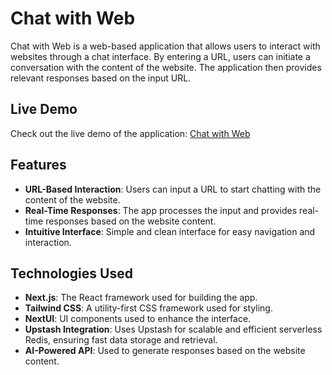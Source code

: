 # Chat with Web

Chat with Web is a web-based application that allows users to interact with websites through a chat interface. By entering a URL, users can initiate a conversation with the content of the website. The application then provides relevant responses based on the input URL.

## Live Demo

Check out the live demo of the application: [Chat with Web](https://chat-with-web.vercel.app)

## Features

- **URL-Based Interaction**: Users can input a URL to start chatting with the content of the website.
- **Real-Time Responses**: The app processes the input and provides real-time responses based on the website content.
- **Intuitive Interface**: Simple and clean interface for easy navigation and interaction.

## Technologies Used

- **Next.js**: The React framework used for building the app.
- **Tailwind CSS**: A utility-first CSS framework used for styling.
- **NextUI**: UI components used to enhance the interface.
- **Upstash Integration**: Uses Upstash for scalable and efficient serverless Redis, ensuring fast data storage and retrieval.
- **AI-Powered API**: Used to generate responses based on the website content.